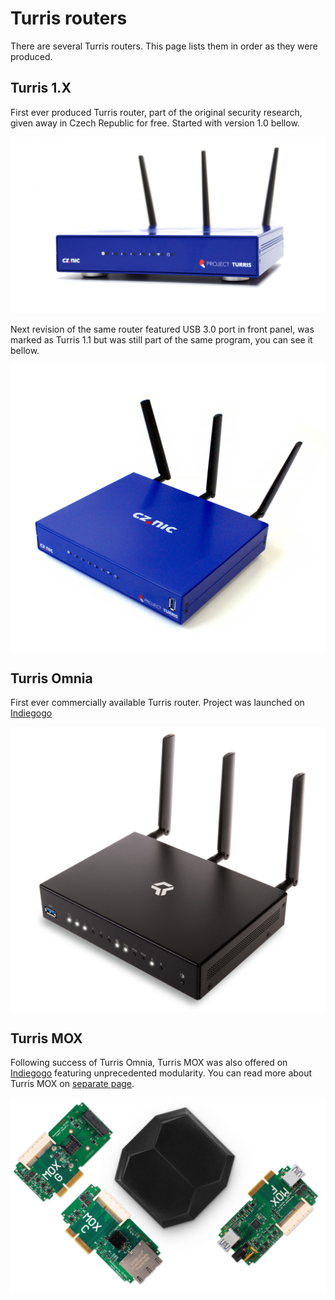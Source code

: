 # Turris routers

There are several Turris routers. This page lists them in order as they were
produced.

## Turris 1.X

First ever produced Turris router, part of the original security research,
given away in Czech Republic for free. Started with version 1.0 bellow.

![Turris 1.0](turris-10.jpg)

Next revision of the same router featured USB 3.0 port in front panel, was
marked as Turris 1.1 but was still part of the same program, you can see it
bellow.

![Turris 1.1](turris-11.jpg)

## Turris Omnia

First ever commercially available Turris router. Project was launched on
[Indiegogo](https://www.indiegogo.com/projects/turris-omnia-hi-performance-open-source-router#/)

![Turris Omnia](omnia.jpg)

## Turris MOX

Following success of Turris Omnia, Turris MOX was also offered on
[Indiegogo](https://www.indiegogo.com/projects/turris-mox-modular-open-source-router#/)
featuring unprecedented modularity. You can read more about Turris MOX on
[separate page](../hw/mox/intro.md).

![Turris MOX](../hw/mox/mox.jpg)
